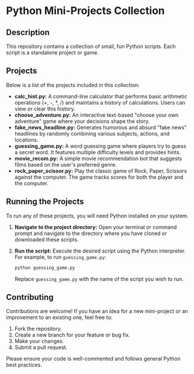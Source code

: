 # Python Mini-Projects Collection

## Description

This repository contains a collection of small, fun Python scripts. Each script is a standalone project or game.

## Projects

Below is a list of the projects included in this collection:

*   **calc_hist.py:** A command-line calculator that performs basic arithmetic operations (+, -, *, /) and maintains a history of calculations. Users can view or clear this history.
*   **choose_adventure.py:** An interactive text-based "choose your own adventure" game where your decisions shape the story.
*   **fake_news_headline.py:** Generates humorous and absurd "fake news" headlines by randomly combining various subjects, actions, and locations.
*   **guessing_game.py:** A word guessing game where players try to guess a secret word. It features multiple difficulty levels and provides hints.
*   **movie_recom.py:** A simple movie recommendation bot that suggests films based on the user's preferred genre.
*   **rock_paper_scissor.py:** Play the classic game of Rock, Paper, Scissors against the computer. The game tracks scores for both the player and the computer.

## Running the Projects

To run any of these projects, you will need Python installed on your system.

1.  **Navigate to the project directory:**
    Open your terminal or command prompt and navigate to the directory where you have cloned or downloaded these scripts.

2.  **Run the script:**
    Execute the desired script using the Python interpreter. For example, to run `guessing_game.py`:
    ```bash
    python guessing_game.py
    ```

    Replace `guessing_game.py` with the name of the script you wish to run.

## Contributing

Contributions are welcome! If you have an idea for a new mini-project or an improvement to an existing one, feel free to:

1.  Fork the repository.
2.  Create a new branch for your feature or bug fix.
3.  Make your changes.
4.  Submit a pull request.

Please ensure your code is well-commented and follows general Python best practices.
